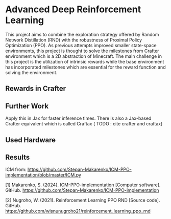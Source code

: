 # Advanced Deep Reinforcement Learning
This project aims to combine the exploration strategy offered by Random Network Distillation (RND) with the robustness of Proximal Policy Optimization (PPO). As previous attempts improved smaller state-space environments, this project is thought to solve the milestones from Crafter environment which is a 2D abstraction of Minecraft. The main challenge in this project is the utilization of intrinsic rewards while the base environment has incorporated milestones which are essential for the reward function and solving the environment. 

## Rewards in Crafter

## Further Work
Apply this in Jax for faster inference times. There is also a Jax-based Crafter equivalent which is called Craftax ( TODO : cite crafter and craftax)

## Used Hardware

## Results

ICM from: https://github.com/Stepan-Makarenko/ICM-PPO-implementation/blob/master/ICM.py

[1] Makarenko, S. (2024). ICM-PPO-implementation [Computer software]. GitHub. https://github.com/Stepan-Makarenko/ICM-PPO-implementation

[2] Nugroho, W. (2021). Reinforcement Learning PPO RND [Source code]. GitHub. https://github.com/wisnunugroho21/reinforcement_learning_ppo_rnd